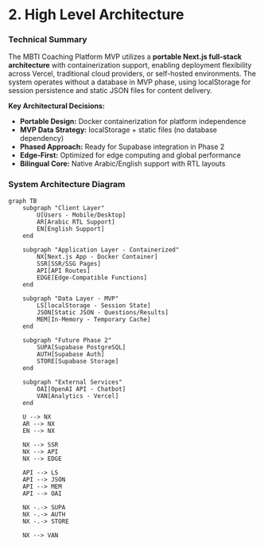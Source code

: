 # 2. High Level Architecture

### Technical Summary

The MBTI Coaching Platform MVP utilizes a **portable Next.js full-stack architecture** with containerization support, enabling deployment flexibility across Vercel, traditional cloud providers, or self-hosted environments. The system operates without a database in MVP phase, using localStorage for session persistence and static JSON files for content delivery.

**Key Architectural Decisions:**
- **Portable Design:** Docker containerization for platform independence
- **MVP Data Strategy:** localStorage + static files (no database dependency)  
- **Phased Approach:** Ready for Supabase integration in Phase 2
- **Edge-First:** Optimized for edge computing and global performance
- **Bilingual Core:** Native Arabic/English support with RTL layouts

### System Architecture Diagram

```mermaid
graph TB
    subgraph "Client Layer"
        U[Users - Mobile/Desktop]
        AR[Arabic RTL Support]
        EN[English Support]
    end
    
    subgraph "Application Layer - Containerized"
        NX[Next.js App - Docker Container]
        SSR[SSR/SSG Pages]
        API[API Routes]
        EDGE[Edge-Compatible Functions]
    end
    
    subgraph "Data Layer - MVP"
        LS[localStorage - Session State]
        JSON[Static JSON - Questions/Results]
        MEM[In-Memory - Temporary Cache]
    end
    
    subgraph "Future Phase 2"
        SUPA[Supabase PostgreSQL]
        AUTH[Supabase Auth]
        STORE[Supabase Storage]
    end
    
    subgraph "External Services"
        OAI[OpenAI API - Chatbot]
        VAN[Analytics - Vercel]
    end
    
    U --> NX
    AR --> NX
    EN --> NX
    
    NX --> SSR
    NX --> API
    NX --> EDGE
    
    API --> LS
    API --> JSON
    API --> MEM
    API --> OAI
    
    NX -.-> SUPA
    NX -.-> AUTH
    NX -.-> STORE
    
    NX --> VAN
```
